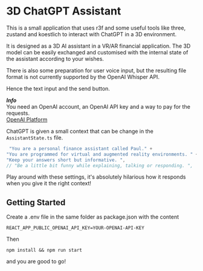 # 3D ChatGPT Assistant

This is a small application that uses r3f and some useful tools like three, zustand and koestlich to interact with ChatGPT in a 3D environment.

It is designed as a 3D AI assistant in a VR/AR financial application.
The 3D model can be easily exchanged and customised with the internal state of the assistant according to your wishes.

There is also some preparation for user voice input, but the resulting file format is not currently supported by the OpenAI Whisper API.

Hence the text input and the send button.

***Info***  
You need an OpenAI account, an OpenAI API key and a way to pay for the requests.  
[OpenAI Platform](https://platform.openai.com/)

ChatGPT is given a small context that can be change in the ```AssistantState.ts``` file.

```js
 "You are a personal finance assistant called Paul." +
"You are programmed for virtual and augmented reality environments. " +
"Keep your answers short but informative. ",
// "Be a little bit funny while explaining, talking or responding. ",    
```

Play around with these settings, it's absolutely hilarious how it responds when you give it the right context!

## Getting Started

Create a .env file in the same folder as package.json with the content

```
REACT_APP_PUBLIC_OPENAI_API_KEY=YOUR-OPENAI-API-KEY
```

Then

```
npm install && npm run start
```

and you are good to go!
